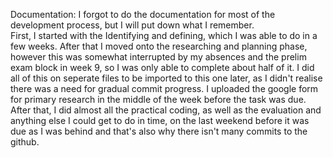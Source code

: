 Documentation:
I forgot to do the documentation for most of the development process, but I will put down what I remember.  
First, I started with the Identifying and defining, which I was able to do in a few weeks. After that I moved onto the researching and planning phase, however this was somewhat interrupted by my absences and the prelim exam block in week 9, so I was only able to complete about half of it. I did all of this on seperate files to be imported to this one later, as I didn't realise there was a need for gradual commit progress. I uploaded the google form for primary research in the middle of the week before the task was due. After that, I did almost all the practical coding, as well as the evaluation and anything else I could get to do in time, on the last weekend before it was due as I was behind and that's also why there isn't many commits to the github.
